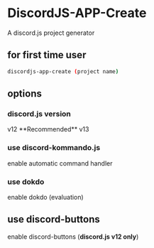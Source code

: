 # DiscordJS-APP-Create

A discord.js project generator

## for first time user

```sh
discordjs-app-create (project name)
```

## options

### discord.js version

v12 \*\*Recommended\*\*
v13

### use discord-kommando.js

enable automatic command handler

### use dokdo

enable dokdo (evaluation)

## use discord-buttons

enable discord-buttons (**discord.js v12 only**)